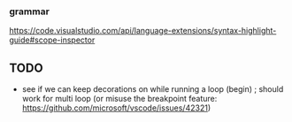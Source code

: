 ### grammar
https://code.visualstudio.com/api/language-extensions/syntax-highlight-guide#scope-inspector

## TODO
- see if we can keep decorations on while running a loop (begin) ; should work for multi loop
  (or misuse the breakpoint feature: https://github.com/microsoft/vscode/issues/42321)